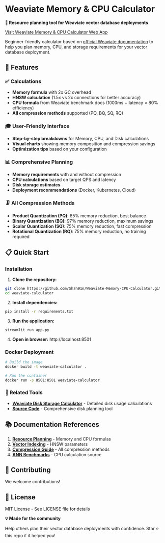 # Weaviate Memory & CPU Calculator

**🎯 Resource planning tool for Weaviate vector database deployments**

<a href="https://weaviate-memory-cpu-calculator.streamlit.app/">
  Visit Weaviate Memory & CPU Calculator Web App
</a>

Beginner-friendly calculator based on [official Weaviate documentation](https://weaviate.io/developers/weaviate/concepts/resources) to help you plan memory, CPU, and storage requirements for your vector database deployment.

## 🚀 Features

### ✅ **Calculations**
- **Memory formula** with 2x GC overhead
- **HNSW calculation** (1.5x vs 2x connections for better accuracy)
- **CPU formula** from Weaviate benchmark docs (1000ms ÷ latency × 80% efficiency)
- **All compression methods** supported (PQ, BQ, SQ, RQ)

### 🎓 **User-Friendly Interface**
- **Step-by-step breakdowns** for Memory, CPU, and Disk calculations
- **Visual charts** showing memory composition and compression savings
- **Optimization tips** based on your configuration

### 📊 **Comprehensive Planning**
- **Memory requirements** with and without compression
- **CPU calculations** based on target QPS and latency
- **Disk storage estimates**
- **Deployment recommendations** (Docker, Kubernetes, Cloud)

### 🗜️ **All Compression Methods**
- **Product Quantization (PQ)**: 85% memory reduction, best balance
- **Binary Quantization (BQ)**: 97% memory reduction, maximum savings
- **Scalar Quantization (SQ)**: 75% memory reduction, fast compression
- **Rotational Quantization (RQ)**: 75% memory reduction, no training required

## 📋 Quick Start

### Installation

1. **Clone the repository:**
```bash
git clone https://github.com/Shah91n/Weaviate-Memory-CPU-Calculator.git
cd weaviate-calculator
```

2. **Install dependencies:**
```bash
pip install -r requirements.txt
```

3. **Run the application:**
```bash
streamlit run app.py
```

4. **Open in browser:** http://localhost:8501

### Docker Deployment

```bash
# Build the image
docker build -t weaviate-calculator .

# Run the container
docker run -p 8501:8501 weaviate-calculator
```

### 🔗 **Related Tools**
- **[Weaviate Disk Storage Calculator](https://weaviate-disk-calculator.streamlit.app/)** - Detailed disk usage calculations
- **[Source Code](https://github.com/Shah91n/Weaviate-Disk-Storage-Calculator)** - Comprehensive disk planning tool

## 📚 Documentation References

1. **[Resource Planning](https://weaviate.io/developers/weaviate/concepts/resources)** - Memory and CPU formulas
2. **[Vector Indexing](https://weaviate.io/developers/weaviate/concepts/vector-indexing)** - HNSW parameters
3. **[Compression Guide](https://weaviate.io/developers/weaviate/starter-guides/managing-resources/compression)** - All compression methods
4. **[ANN Benchmarks](https://weaviate.io/developers/weaviate/benchmarks/ann)** - CPU calculation source

## 🤝 Contributing

We welcome contributions!

## 📄 License

MIT License - See LICENSE file for details

**💡 Made for the community**

Help others plan their vector database deployments with confidence. Star ⭐ this repo if it helped you!
